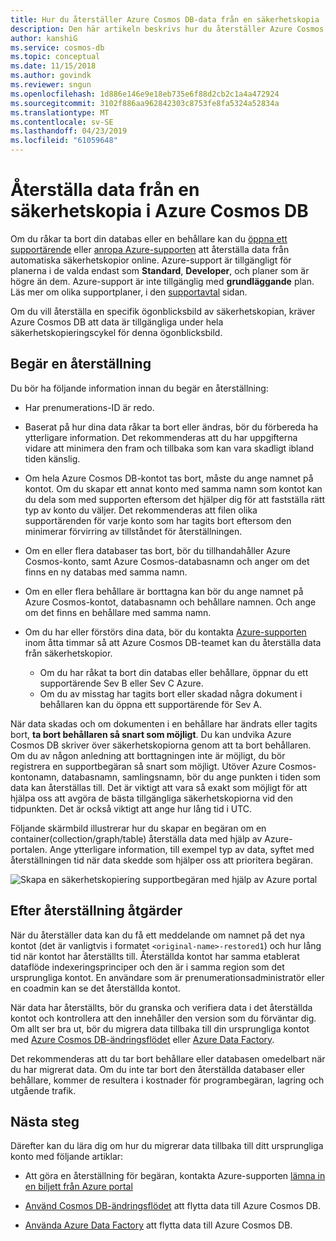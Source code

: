 ```yaml
---
title: Hur du återställer Azure Cosmos DB-data från en säkerhetskopia
description: Den här artikeln beskrivs hur du återställer Azure Cosmos DB-data från en säkerhetskopia, så kontakta Azure-supporten om du vill återställa data, steg för att ta när data har återställts.
author: kanshiG
ms.service: cosmos-db
ms.topic: conceptual
ms.date: 11/15/2018
ms.author: govindk
ms.reviewer: sngun
ms.openlocfilehash: 1d886e146e9e18eb735e6f88d2cb2c1a4a472924
ms.sourcegitcommit: 3102f886aa962842303c8753fe8fa5324a52834a
ms.translationtype: MT
ms.contentlocale: sv-SE
ms.lasthandoff: 04/23/2019
ms.locfileid: "61059648"
---
```

# <a name="restore-data-from-a-backup-in-azure-cosmos-db"></a>Återställa data från en säkerhetskopia i Azure Cosmos DB 

Om du råkar ta bort din databas eller en behållare kan du [öppna ett supportärende]( https://portal.azure.com/?#blade/Microsoft_Azure_Support/HelpAndSupportBlade) eller [anropa Azure-supporten]( https://azure.microsoft.com/support/options/) att återställa data från automatiska säkerhetskopior online. Azure-support är tillgängligt för planerna i de valda endast som **Standard**, **Developer**, och planer som är högre än dem. Azure-support är inte tillgänglig med **grundläggande** plan. Läs mer om olika supportplaner, i den [supportavtal](https://azure.microsoft.com/support/plans/) sidan. 

Om du vill återställa en specifik ögonblicksbild av säkerhetskopian, kräver Azure Cosmos DB att data är tillgängliga under hela säkerhetskopieringscykel för denna ögonblicksbild.

## <a name="request-a-restore"></a>Begär en återställning

Du bör ha följande information innan du begär en återställning:

* Har prenumerations-ID är redo.

* Baserat på hur dina data råkar ta bort eller ändras, bör du förbereda ha ytterligare information. Det rekommenderas att du har uppgifterna vidare att minimera den fram och tillbaka som kan vara skadligt ibland tiden känslig.

* Om hela Azure Cosmos DB-kontot tas bort, måste du ange namnet på kontot. Om du skapar ett annat konto med samma namn som kontot kan du dela som med supporten eftersom det hjälper dig för att fastställa rätt typ av konto du väljer. Det rekommenderas att filen olika supportärenden för varje konto som har tagits bort eftersom den minimerar förvirring av tillståndet för återställningen.

* Om en eller flera databaser tas bort, bör du tillhandahåller Azure Cosmos-konto, samt Azure Cosmos-databasnamn och anger om det finns en ny databas med samma namn.

* Om en eller flera behållare är borttagna kan bör du ange namnet på Azure Cosmos-kontot, databasnamn och behållare namnen. Och ange om det finns en behållare med samma namn.

* Om du har eller förstörs dina data, bör du kontakta [Azure-supporten](https://azure.microsoft.com/support/options/) inom åtta timmar så att Azure Cosmos DB-teamet kan du återställa data från säkerhetskopior.
  
  * Om du har råkat ta bort din databas eller behållare, öppnar du ett supportärende Sev B eller Sev C Azure. 
  * Om du av misstag har tagits bort eller skadad några dokument i behållaren kan du öppna ett supportärende för Sev A. 

När data skadas och om dokumenten i en behållare har ändrats eller tagits bort, **ta bort behållaren så snart som möjligt**. Du kan undvika Azure Cosmos DB skriver över säkerhetskopiorna genom att ta bort behållaren. Om du av någon anledning att borttagningen inte är möjligt, du bör registrera en supportbegäran så snart som möjligt. Utöver Azure Cosmos-kontonamn, databasnamn, samlingsnamn, bör du ange punkten i tiden som data kan återställas till. Det är viktigt att vara så exakt som möjligt för att hjälpa oss att avgöra de bästa tillgängliga säkerhetskopiorna vid den tidpunkten. Det är också viktigt att ange hur lång tid i UTC. 

Följande skärmbild illustrerar hur du skapar en begäran om en container(collection/graph/table) återställa data med hjälp av Azure-portalen. Ange ytterligare information, till exempel typ av data, syftet med återställningen tid när data skedde som hjälper oss att prioritera begäran.

![Skapa en säkerhetskopiering supportbegäran med hjälp av Azure portal](./media/how-to-backup-and-restore/backup-support-request-portal.png)

## <a name="post-restore-actions"></a>Efter återställning åtgärder

När du återställer data kan du få ett meddelande om namnet på det nya kontot (det är vanligtvis i formatet `<original-name>-restored1`) och hur lång tid när kontot har återställts till. Återställda kontot har samma etablerat dataflöde indexeringsprinciper och den är i samma region som det ursprungliga kontot. En användare som är prenumerationsadministratör eller en coadmin kan se det återställda kontot.

När data har återställts, bör du granska och verifiera data i det återställda kontot och kontrollera att den innehåller den version som du förväntar dig. Om allt ser bra ut, bör du migrera data tillbaka till din ursprungliga kontot med [Azure Cosmos DB-ändringsflödet](change-feed.md) eller [Azure Data Factory](../data-factory/connector-azure-cosmos-db.md).

Det rekommenderas att du tar bort behållare eller databasen omedelbart när du har migrerat data. Om du inte tar bort den återställda databaser eller behållare, kommer de resultera i kostnader för programbegäran, lagring och utgående trafik.

## <a name="next-steps"></a>Nästa steg

Därefter kan du lära dig om hur du migrerar data tillbaka till ditt ursprungliga konto med följande artiklar:

* Att göra en återställning för begäran, kontakta Azure-supporten [lämna in en biljett från Azure portal](https://portal.azure.com/?#blade/Microsoft_Azure_Support/HelpAndSupportBlade)
* [Använd Cosmos DB-ändringsflödet](change-feed.md) att flytta data till Azure Cosmos DB.

* [Använda Azure Data Factory](../data-factory/connector-azure-cosmos-db.md) att flytta data till Azure Cosmos DB.
